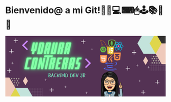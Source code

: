 # Bienvenido@ a mi Git!🧠📱💻⌨🖱🕹📚🔗📎

![Alt text](img/portfolio.png?raw=true "Title")

<!--
**Ydauracontreras/Ydauracontreras** is a ✨ _special_ ✨ repository because its `README.md` (this file) appears on your GitHub profile.

Here are some ideas to get you started:

- 🔭 I’m currently working on ...
- 🌱 I’m currently learning ...
- 👯 I’m looking to collaborate on ...
- 🤔 I’m looking for help with ...
- 💬 Ask me about ...
- 📫 How to reach me: ...
- 😄 Pronouns: ...
- ⚡ Fun fact: ...
-->
